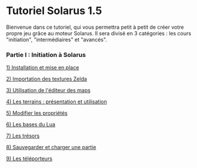 # Tutoriel Solarus 1.5

Bienvenue dans ce tutoriel, qui vous permettra petit à petit de créer votre propre jeu grâce au moteur Solarus. Il sera divisé en 3 catégories : les cours "initiation", "intermédiaires" et "avancés".

### Partie I : Initiation à Solarus

[1) Installation et mise en place](001.getting-started/chapter.md)

[2) Importation des textures Zelda]()

[3) Utilisation de l'éditeur des maps]()

[4) Les terrains : présentation et utilisation]()

[5) Modifier les propriétés]()

[6) Les bases du Lua]()

[7) Les trésors]()

[8) Sauvegarder et charger une partie]()

[9) Les téléporteurs]()
